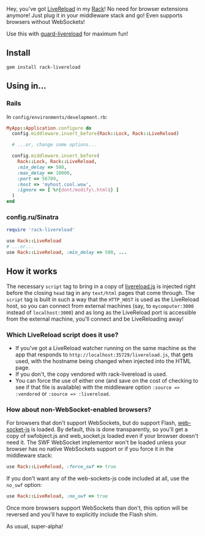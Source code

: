 Hey, you've got [LiveReload](http://www.livereload.com/) in my [Rack](http://rack.rubyforge.org/)!
No need for browser extensions anymore! Just plug it in your middleware stack and go!
Even supports browsers without WebSockets!

Use this with [guard-livereload](http://github.com/guard/guard-livereload) for maximum fun!

## Install

`gem install rack-livereload`

## Using in...

### Rails


In `config/environments/development.rb`:

``` ruby
MyApp::Application.configure do
  config.middleware.insert_before(Rack::Lock, Rack::LiveReload)

  # ...or, change some options...

  config.middleware.insert_before(
    Rack::Lock, Rack::LiveReload,
    :min_delay => 500,
    :max_delay => 10000,
    :port => 56789,
    :host => 'myhost.cool.wow',
    :ignore => [ %r{dont/modify\.html$} ]
  )
end
```

### config.ru/Sinatra

``` ruby
require 'rack-livereload'

use Rack::LiveReload
# ...or...
use Rack::LiveReload, :min_delay => 500, ...
```

## How it works

The necessary `script` tag to bring in a copy of [livereload.js](https://github.com/livereload/livereload-js) is
injected right before the closing `head` tag in any `text/html` pages that come through. The `script` tag is built in
such a way that the `HTTP_HOST` is used as the LiveReload host, so you can connect from external machines (say, to
`mycomputer:3000` instead of `localhost:3000`) and as long as the LiveReload port is accessible from the external machine,
you'll connect and be LiveReloading away!

### Which LiveReload script does it use?

* If you've got a LiveReload watcher running on the same machine as the app that responds
  to `http://localhost:35729/livereload.js`, that gets used, with the hostname being changed when
  injected into the HTML page.
* If you don't, the copy vendored with rack-livereload is used.
* You can force the use of either one (and save on the cost of checking to see if that file
  is available) with the middleware option `:source => :vendored` or `:source => :livereload`.

### How about non-WebSocket-enabled browsers?

For browsers that don't support WebSockets, but do support Flash, [web-socket-js](https://github.com/gimite/web-socket-js)
is loaded. By default, this is done transparently, so you'll get a copy of swfobject.js and web_socket.js loaded even if
your browser doesn't need it. The SWF WebSocket implementor won't be loaded unless your browser has no native
WebSockets support or if you force it in the middleware stack:

``` ruby
use Rack::LiveReload, :force_swf => true
```

If you don't want any of the web-sockets-js code included at all, use the `no_swf` option:

``` ruby
use Rack::LiveReload, :no_swf => true
```

Once more browsers support WebSockets than don't, this option will be reversed and you'll have
to explicitly include the Flash shim.

As usual, super-alpha!

